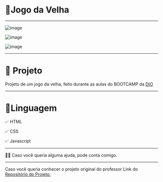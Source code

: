 # 🧩Jogo da Velha

**********************************************************
![image](https://user-images.githubusercontent.com/72118415/165524736-6e001b6d-02e0-4281-92ed-b4ff43517b5d.png)

![image](https://user-images.githubusercontent.com/72118415/165524910-16cf0009-46c0-4d0a-a9ee-fdb9e1385d92.png)

![image](https://user-images.githubusercontent.com/72118415/165531057-7e2869de-aa36-4674-aa9b-2fbfaceea1e4.png)



**********************************************************
#  🚀 Projeto

Projeto de um jogo da velha, feito durante as aulas do 
BOOTCAMP da [DIO](https://dio.me/sign-up?ref=Y02E17JPS5)

**********************************************************
# 🌱Linguagem

✅ HTML

✅ CSS

✅ Javascript
**********************************************************
 🤝🏼 Caso você queria alguma ajuda, pode conta comigo. 


**********************************************************
Caso você queria conhecer o projeto original do professor
Link do [Repositório do Projeto:](https://github.com/ruschoni02/jogo-da-velha)
